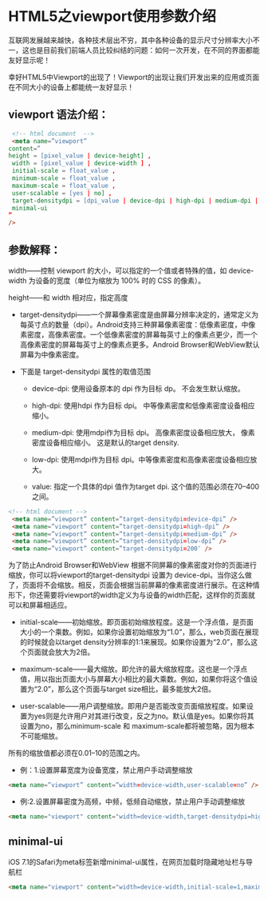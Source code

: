 # HTML5之viewport使用参数介绍

互联网发展越来越快，各种技术层出不穷，其中各种设备的显示尺寸分辨率大小不一，这也是目前我们前端人员比较纠结的问题：如何一次开发，在不同的界面都能友好显示呢！  

幸好HTML5中Viewport的出现了！Viewport的出现让我们开发出来的应用或页面在不同大小的设备上都能统一友好显示！  


## viewport 语法介绍：
```html
 <!-- html document  -->
 <meta name=”viewport”
content=”
height = [pixel_value | device-height] ,
 width = [pixel_value | device-width ] ,
 initial-scale = float_value ,
 minimum-scale = float_value ,
 maximum-scale = float_value ,
 user-scalable = [yes | no] ,
 target-densitydpi = [dpi_value | device-dpi | high-dpi | medium-dpi | low-dpi],
 minimal-ui
”
/>
```
## 参数解释：
width——控制 viewport 的大小，可以指定的一个值或者特殊的值，如 device-width 为设备的宽度（单位为缩放为 100% 时的 CSS 的像素）。

height——和 width 相对应，指定高度

- target-densitydpi——一个屏幕像素密度是由屏幕分辨率决定的，通常定义为每英寸点的数量（dpi）。Android支持三种屏幕像素密度：低像素密度，中像素密度，高像素密度。一个低像素密度的屏幕每英寸上的像素点更少，而一个高像素密度的屏幕每英寸上的像素点更多。Android Browser和WebView默认屏幕为中像素密度。


- 下面是 target-densitydpi 属性的取值范围  
  - device-dpi: 使用设备原本的 dpi 作为目标 dp。 不会发生默认缩放。

  - high-dpi: 使用hdpi 作为目标 dpi。 中等像素密度和低像素密度设备相应缩小。

  - medium-dpi: 使用mdpi作为目标 dpi。 高像素密度设备相应放大， 像素密度设备相应缩小。 这是默认的target density.

  - low-dpi: 使用mdpi作为目标 dpi。中等像素密度和高像素密度设备相应放大。

  -  value: 指定一个具体的dpi 值作为target dpi. 这个值的范围必须在70–400之间。
```html
<!-- html document -->
 <meta name=”viewport” content=”target-densitydpi=device-dpi” />
 <meta name=”viewport” content=”target-densitydpi=high-dpi” />
 <meta name=”viewport” content=”target-densitydpi=medium-dpi” />
 <meta name=”viewport” content=”target-densitydpi=low-dpi” />
 <meta name=”viewport” content=”target-densitydpi=200″ />
 ```  
为了防止Android Browser和WebView 根据不同屏幕的像素密度对你的页面进行缩放，你可以将viewport的target-densitydpi 设置为 device-dpi。当你这么做了，页面将不会缩放。相反，页面会根据当前屏幕的像素密度进行展示。在这种情形下，你还需要将viewport的width定义为与设备的width匹配，这样你的页面就可以和屏幕相适应。

- initial-scale——初始缩放。即页面初始缩放程度。这是一个浮点值，是页面大小的一个乘数。例如，如果你设置初始缩放为“1.0”，那么，web页面在展现的时候就会以target density分辨率的1:1来展现。如果你设置为“2.0”，那么这个页面就会放大为2倍。

- maximum-scale——最大缩放。即允许的最大缩放程度。这也是一个浮点值，用以指出页面大小与屏幕大小相比的最大乘数。例如，如果你将这个值设置为“2.0”，那么这个页面与target size相比，最多能放大2倍。

- user-scalable——用户调整缩放。即用户是否能改变页面缩放程度。如果设置为yes则是允许用户对其进行改变，反之为no。默认值是yes。如果你将其设置为no，那么minimum-scale 和 maximum-scale都将被忽略，因为根本不可能缩放。  

所有的缩放值都必须在0.01–10的范围之内。

- 例：1.设置屏幕宽度为设备宽度，禁止用户手动调整缩放
```html
<meta name=”viewport” content=”width=device-width,user-scalable=no” />
```
- 例:2.设置屏幕密度为高频，中频，低频自动缩放，禁止用户手动调整缩放
```html
<meta name="viewport" content="width=device-width,target-densitydpi=high-dpi,initial-scale=1.0, minimum-scale=1.0, maximum-scale=1.0, user-scalable=no"/>
```
## minimal-ui
iOS 7.1的Safari为meta标签新增minimal-ui属性，在网页加载时隐藏地址栏与导航栏
```html
<meta name="viewport" content="width=device-width,initial-scale=1,maximum-scale=1,user-scalable=no,minimal-ui">
```
